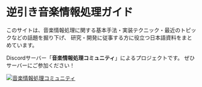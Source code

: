 # 逆引き音楽情報処理ガイド

このサイトは、音楽情報処理に関する基本手法・実装テクニック・最近のトピックなどの話題を掘り下げ、
研究・開発に従事する方に役立つ日本語資料をまとめています。

Discordサーバー「**音楽情報処理コミュニティ**」によるプロジェクトです。
ぜひサーバーにご参加ください！

<a href="https://discord.gg/RJRS8pmpwT">
        <img src="https://img.shields.io/discord/1319190512523280414?style=social&logo=discord&label=音楽情報処理コミュニティ"
            alt="音楽情報処理コミュニティ">
</a>


